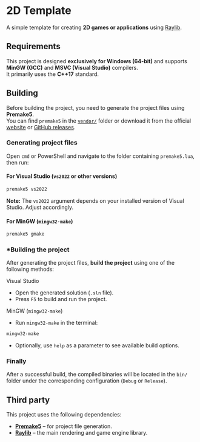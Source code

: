 # 2D Template

A simple template for creating **2D games or applications** using [Raylib](https://github.com/raysan5/raylib).

## Requirements

This project is designed **exclusively for Windows (64-bit)** and supports **MinGW (GCC)** and **MSVC (Visual Studio)** compilers.  
It primarily uses the **C++17** standard.

## Building

Before building the project, you need to generate the project files using **Premake5**.  
You can find `premake5` in the [`vendor/`](vendor/) folder or download it from the official [website](https://premake.github.io/) or [GitHub releases](https://github.com/premake/premake-core).  

### Generating project files
Open `cmd` or PowerShell and navigate to the folder containing `premake5.lua`, then run:

#### For Visual Studio (`vs2022` or other versions)
```bash
premake5 vs2022
```
**Note:** The `vs2022` argument depends on your installed version of Visual Studio. Adjust accordingly.  

#### For MinGW (`mingw32-make`)
```bash
premake5 gmake
```

### *Building the project
After generating the project files, **build the project** using one of the following methods:

Visual Studio 
- Open the generated solution (`.sln` file).  
- Press `F5` to build and run the project.  

MinGW (`mingw32-make`)
- Run `mingw32-make` in the terminal:
```bash
mingw32-make
```
- Optionally, use `help` as a parameter to see available build options.

### Finally
After a successful build, the compiled binaries will be located in the `bin/` folder under the corresponding configuration (`Debug` or `Release`).

## Third party
This project uses the following dependencies:

- [**Premake5**](https://github.com/premake/premake-core/blob/master/LICENSE.txt) – for project file generation.  
- [**Raylib**](https://github.com/raysan5/raylib/blob/master/LICENSE) – the main rendering and game engine library.
